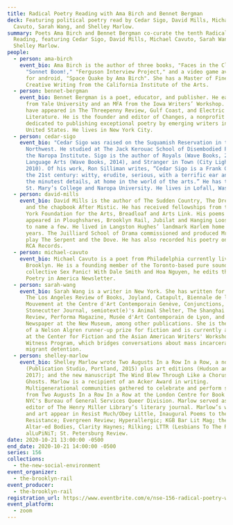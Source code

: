 ```yaml
---
title: Radical Poetry Reading with Ama Birch and Bennet Bergman
deck: Featuring political poetry read by Cedar Sigo, David Mills, Michael
  Cavuto, Sarah Wang, and Shelley Marlow.
summary: Poets Ama Birch and Bennet Bergman co-curate the tenth Radical Poetry
  Reading, featuring Cedar Sigo, David Mills, Michael Cavuto, Sarah Wang, and
  Shelley Marlow.
people:
  - person: ama-birch
    event_bio: Ama Birch is the author of three books, "Faces in the Clouds,"
      "Sonnet Boom!," "Ferguson Interview Project," and a video game available
      for android, "Space Quake by Ama Birch". She has a Master of Fine Arts in
      Creative Writing from the California Institute of the Arts.
  - person: bennet-bergman
    event_bio: Bennet Bergman is a poet, educator, and publisher. He earned a BA
      from Yale University and an MFA from the Iowa Writers’ Workshop. His poems
      have appeared in The Threepenny Review, Gulf Coast, and Electric
      Literature. He is the founder and editor of Changes, a nonprofit press
      dedicated to publishing exceptional poetry by emerging writers in the
      United States. He lives in New York City.
  - person: cedar-sigo
    event_bio: "Cedar Sigo was raised on the Suquamish Reservation in the Pacific
      Northwest. He studied at The Jack Kerouac School of Disembodied Poetics at
      the Naropa Institute. Sigo is the author of Royals (Wave Books, 2017),
      Language Arts (Wave Books, 2014), and Stranger in Town (City Lights,
      2010). Of his work, Ron Silliman writes, “Cedar Sigo is a Frank O’Hara for
      the 21st century: witty, erudite, serious, with a terrific ear and eye for
      the minutest details, at home in the world of the arts.” He has taught at
      St. Mary’s College and Naropa University. He lives in Lofall, Washington."
  - person: david-mills
    event_bio: David Mills is the author of The Sudden Country, The Dream Detective
      and the chapbook After Mistic. He has received fellowships from the New
      York Foundation for the Arts, Breadloaf and Arts Link. His poems have
      appeared in Ploughshares, Brooklyn Rail, Jubilat and Hanging Loose Press
      to name a few. He lived in Langston Hughes’ landmark Harlem home for three
      years. The Juilliard School of Drama commissioned and produced Mr. Mills’
      play The Serpent and the Dove. He has also recorded his poetry on ESPN and
      RCA Records.
  - person: michael-cavuto
    event_bio: Michael Cavuto is a poet from Philadelphia currently living in
      Brooklyn. He is a founding member of the Toronto-based pure sound
      collective Sex Panic! With Dale Smith and Hoa Nguyen, he edits the Slow
      Poetry in America Newsletter.
  - person: sarah-wang
    event_bio: Sarah Wang is a writer in New York. She has written for BOMB, n+1,
      The Los Angeles Review of Books, Joyland, Catapult, Biennale de l'Image en
      Mouvement at the Centre d'Art Contemporain Genève, Conjunctions,
      Stonecutter Journal, semiotext(e)'s Animal Shelter, The Shanghai Literary
      Review, Performa Magazine, Musée d'Art Contemporain de Lyon, and The Last
      Newspaper at the New Museum, among other publications. She is the winner
      of a Nelson Algren runner-up prize for fiction and is currently a fellow
      at the Center for Fiction and the Asian American Writers' Workshop's
      Witness Program, which bridges conversations about mass incarceration and
      migrant detention.
  - person: shelley-marlow
    event_bio: Shelley Marlow wrote Two Augusts In a Row In a Row, a novel
      (Publication Studio, Portland, 2015) plus art editions (Hudson and London,
      2017); and the new manuscript The Wind Blew Through Like a Chorus of
      Ghosts. Marlow is a recipient of an Acker Award in writing.
      Multigenerational communities gathered to celebrate and perform scenes
      from Two Augusts In a Row In a Row at the London Centre for Book Arts and
      NYC's Bureau of General Services Queer Division. Marlow served as prose
      editor of The Henry Miller Library’s literary journal. Marlow’s writing
      and art appear in Resist Much/Obey Little, Inaugural Poems to the
      Resistance; Evergreen Review; Hyperallergic; KGB Bar Lit Mag; the Rail;
      Altar-ed Bodies, Clarity Haynes; Rilking; LTTR (Lesbians To The Rescue);
      alLuPiNiT; St. Petersburg Review.
date: 2020-10-21 13:00:00 -0500
end_date: 2020-10-21 14:00:00 -0500
series: 156
collections:
  - the-new-social-environment
event_organizer:
  - the-brooklyn-rail
event_producer:
  - the-brooklyn-rail
registration_url: https://www.eventbrite.com/e/nse-156-radical-poetry-with-ama-birch-and-bennet-bergman-tickets-125620407019
event_platform:
  - zoom
---
```

